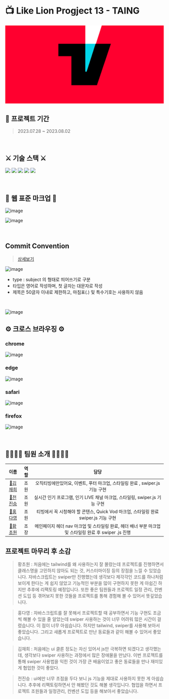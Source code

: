 # 📺 Like Lion Progject 13 - TAING 
<p align="center">
<img src = "./client/assets/images/TaingLogo.png">
</p>



## 📅 프로젝트 기간
> 2023.07.28 ~ 2023.08.02

<br>



## ⚔️ 기술 스택 ⚔️

 <img src="https://img.shields.io/badge/html5-E34F26?style=for-the-badge&logo=html5&logoColor=white"> <img src="https://img.shields.io/badge/css-1572B6?style=for-the-badge&logo=css3&logoColor=white"> <img src="https://img.shields.io/badge/javascript-F7DF1E?style=for-the-badge&logo=javascript&logoColor=black"> <img src="https://img.shields.io/badge/Tailwind-38B2AC?style=for-the-badge&logo=tailwind-css&logoColor=white"> <img src="https://img.shields.io/badge/github-181717?style=for-the-badge&logo=github&logoColor=white">

<br>



## 📄 웹 표준 마크업 📄
![image](https://github.com/chowonn/lion-javascript/assets/70478015/d892e54c-5bbf-438a-8ade-45aaa97ff68a)


![image](https://github.com/chowonn/lion-javascript/assets/70478015/fbff61ad-d444-433d-b3e5-41e8ea0447be)


<br>



## Commit Convention
> [ 상세보기 ](https://github.com/lion-icandoit/Icandoit-team13/wiki)


![image](https://github.com/lion-icandoit/Icandoit-team13/assets/111503649/018f2561-15e6-4f4b-8243-59cc3b90dae0)
- type : subject 의 형태로 띄어쓰기로 구분
- 타입은 영어로 작성하며, 첫 글자는 대문자로 작성
- 제목은 50글자 이내로 제한하고, 마침표(.) 및 특수기호는 사용하지 않음

<br>

![image](https://github.com/chowonn/lion-javascript/assets/70478015/25a8d855-4500-4a23-8de9-df090c58eca5)





## ⚙ 크로스 브라우징 ⚙

### chrome
![image](https://github.com/chowonn/lion-javascript/assets/70478015/0a60a3b7-2432-4f9f-a2b8-0e7b0e0eb327)

### edge
![image](https://github.com/chowonn/lion-javascript/assets/70478015/5fafe13a-e43c-4e78-9493-9a6a48db3a69)

### safari
![image](https://github.com/chowonn/lion-javascript/assets/70478015/086f086e-7d99-4bca-8ffd-ea98be34e033)

### firefox
![image](https://github.com/chowonn/lion-javascript/assets/70478015/c75d4401-eee3-4818-8538-835ef31faab4)


<br>

## 👩‍👩‍👧‍👦 팀원 소개 👩‍👩‍👧‍👦
|                          이름                           |  역할  |                           담당                            |
| :-----------------------------------------------------: | :--: | :-------------------------------------------------------: |
|    [👩김재희](https://github.com/jay0425)  |  조원  |    오직티빙에만있어요, 이벤트, 푸터 마크업, 스타일링 완료 , swiper.js 기능 구현              |
|  [👶전진승](https://github.com/wlstmd1004v)   |  조원  |     실시간 인기 프로그램, 인기 LIVE 채널 마크업, 스타일링, swiper.js 기능 구현                                                   |
| [👧홍다영](https://github.com/hongdayeong)   |  조원  |  티빙에서 꼭 시청해야 할 콘텐스, Quick Vod  마크업, 스타일링 완료  swiper.js 기능 구현                   |
  [👼황초원](https://github.com/chowonn")            |  조장  | 메인페이지 헤더 nav 마크업 및 스타일링 완료, 헤더 배너 부분 마크업 및 스타일링 완료 후 swiper .js 진행


## 프로젝트 마무리 후 소감

>황초원 : 처음에는 tailwind를 왜 사용하는지 잘 몰랐는데 프로젝트를 진행하면서 클래스명을 고민하지 않아도 되는 것, 커스터마이징 등의 장점을 느낄 수 있었습니다. 자바스크립트는 swiper만 진행했는데 생각보다 제각각인 코드를 하나처럼 보이게 한다는 게 쉽지 않았고 기능적인 부분을 많이 구현하지 못한 게 아쉽긴 하지만 추후에 리팩토링 예정입니다. 또한 좋은 팀원들과 프로젝트 일정 관리, 컨벤션 도입 등 겪어보지 못한 것들을 프로젝트를 통해 경험해 볼 수 있어서 뜻깊었습니다.

>홍다영 : 자바스크립트를 잘 못해서 프로젝트할 때 공부하면서 기능 구현도 조금씩 해볼 수 있을 줄 알았는데 swiper 사용하는 것이 너무 어려워 많은 시간이 걸렸습니다. 이 점이 너무 아쉽습니다. 하지만 tailwind, swiper를 사용해 보아서 좋았습니다. 그리고 새롭게 프로젝트로 만난 동료들과 같이 해볼 수 있어서 좋았습니다.

>김재희 : 처음에는 ui 클론 정도는 자신 있어서 js만 극복하면 되겠다고 생각했는데, 생각보다 swiper 사용하는 과정에서 많은 장애물을 만났다. 이번 프로젝트를 통해 swiper 사용법을 익힌 것이 가장 큰 배움이었고 좋은 동료들을 만나 재미있게 협업한 것이 좋았다.

>전진승 : ui에만 너무 초점을 두다 보니 js 기능을 제대로 사용하지 못한 게 아쉽습니다. 추후에 리팩토링하면서 안 해봤던 것도 해볼 생각입니다. 협업을 하면서 프로젝트 조원들과 일정관리, 컨벤션 도입 등을 해보아서 좋았습니다.


























